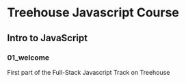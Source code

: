 # **Treehouse Javascript Course**

## Intro to JavaScript

### 01_welcome

First part of the Full-Stack Javascript Track on Treehouse
